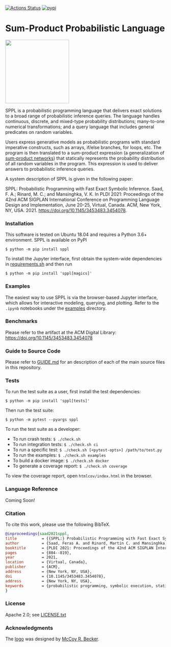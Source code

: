 [![Actions Status](https://github.com/probcomp/sppl/workflows/Python%20package/badge.svg)](https://github.com/probcomp/sppl/actions)
[![pypi](https://img.shields.io/pypi/v/sppl.svg)](https://pypi.org/project/sppl/)

Sum-Product Probabilistic Language
==================================

<img src="https://raw.githubusercontent.com/probcomp/sppl/master/sppl.png" width="200">

SPPL is a probabilistic programming language that delivers exact solutions
to a broad range of probabilistic inference queries. The language handles
continuous, discrete, and mixed-type probability distributions; many-to-one
numerical transformations; and a query language that includes general
predicates on random variables.

Users express generative models as probabilistic programs with standard
imperative constructs, such as arrays, if/else branches, for loops, etc.
The program is then translated to a sum-product expression (a
generalization of [sum-product networks](https://arxiv.org/pdf/2004.01167.pdf))
that statically represents the probability distribution of all random
variables in the program. This expression is used to deliver answers to
probabilistic inference queries.

A system description of SPPL is given in the following paper:

SPPL: Probabilistic Programming with Fast Exact Symbolic Inference.
Saad, F. A.; Rinard, M. C.; and Mansinghka, V. K.
In PLDI 2021: Proceedings of the 42nd ACM SIGPLAN International Conference
on Programming Language Design and Implementation,
June 20-25, Virtual, Canada. ACM, New York, NY, USA. 2021.
https://doi.org/10.1145/3453483.3454078.

### Installation

This software is tested on Ubuntu 18.04 and requires a Python 3.6+
environment. SPPL is available on PyPI

    $ python -m pip install sppl

To install the Jupyter interface, first obtain the system-wide dependencies in
[requirements.sh](https://github.com/probcomp/sppl/blob/master/requirements.sh)
and then run

    $ python -m pip install 'sppl[magics]'

### Examples

The easiest way to use SPPL is via the browser-based Jupyter interface, which
allows for interactive modeling, querying, and plotting.
Refer to the `.ipynb` notebooks under the
[examples](https://github.com/probcomp/sppl/tree/master/examples) directory.

### Benchmarks

Please refer to the artifact at the ACM Digital Library:
https://doi.org/10.1145/3453483.3454078

### Guide to Source Code

Please refer to [GUIDE.md](./GUIDE.md) for an description of each of the
main source files in this repository.

### Tests

To run the test suite as a user, first install the test dependencies:

    $ python -m pip install 'sppl[tests]'

Then run the test suite:

    $ python -m pytest --pyargs sppl

To run the test suite as a developer:

- To run crash tests:             `$ ./check.sh`
- To run integration tests:       `$ ./check.sh ci`
- To run a specific test:         `$ ./check.sh [<pytest-opts>] /path/to/test.py`
- To run the examples:            `$ ./check.sh examples`
- To build a docker image:        `$ ./check.sh docker`
- To generate a coverage report:  `$ ./check.sh coverage`

To view the coverage report, open `htmlcov/index.html` in the browser.

### Language Reference

Coming Soon!

### Citation

To cite this work, please use the following BibTeX.

```bibtex
@inproceedings{saad2021sppl,
title           = {{SPPL:} Probabilistic Programming with Fast Exact Symbolic Inference},
author          = {Saad, Feras A. and Rinard, Martin C. and Mansinghka, Vikash K.},
booktitle       = {PLDI 2021: Proceedings of the 42nd ACM SIGPLAN International Conference on Programming Design and Implementation},
pages           = {804--819},
year            = 2021,
location        = {Virtual, Canada},
publisher       = {ACM},
address         = {New York, NY, USA},
doi             = {10.1145/3453483.3454078},
address         = {New York, NY, USA},
keywords        = {probabilistic programming, symbolic execution, static analysis},
}
```

### License

Apache 2.0; see [LICENSE.txt](./LICENSE.txt)

### Acknowledgments

The [logo](https://github.com/probcomp/sppl/blob/master/sppl.png) was
designed by [McCoy R. Becker](https://femtomc.github.io/).
